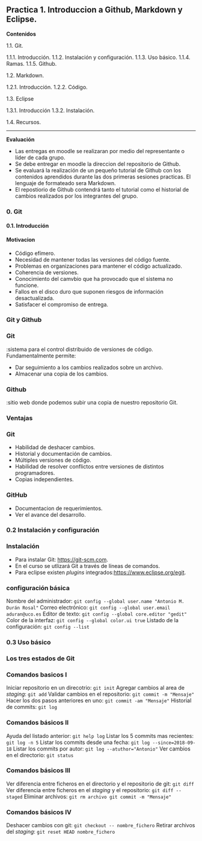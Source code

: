 Practica 1. Introduccion a Github, Markdown y Eclipse.
---

**Contenidos**

1.1. Git.

   1.1.1. Introducción.
   1.1.2. Instalación y configuración.
   1.1.3. Uso básico.
   1.1.4. Ramas.
   1.1.5. Github.

1.2. Markdown.

   1.2.1. Introducción.
   1.2.2. Código.

1.3. Eclipse

   1.3.1. Introducción
   1.3.2. Instalación.

1.4. Recursos.

---

**Evaluación**


* Las entregas en moodle se realizaran por medio del representante o líder de cada grupo.
* Se debe entregar en moodle la direccion del repositorio de Github.
* Se evaluará la realización de un pequeño tutorial de Github con los contenidos aprendidos durante las dos primeras sesiones practicas. El lenguaje de formateado sera Markdown.
* El repostiorio de Github contendrá tanto el tutorial como el historial de cambios realizados por los integrantes del grupo.

### 0. Git

#### 0.1. Introducción

#### Motivacion

* Código efímero.
* Necesidad de mantener todas las versiones del código fuente.
* Problemas en organizaciones para mantener el código actualizado.
* Coherencia de versiones.
* Conocimiento del camvbio que ha provocado que el sistema no funcione.
* Fallos en el disco duro que suponen riesgos de información desactualizada.
* Satisfacer el compromiso de entrega.

### Git y Github

### Git

:sistema para el control distribuido de versiones de código. Fundamentalmente permite:
* Dar seguimiento a los cambios realizados sobre un archivo.
* Almacenar una copia de los cambios.

### Github

:sitio web donde podemos subir una copia de nuestro repositorio Git.

### Ventajas
### Git
* Habilidad de deshacer cambios.
* Historial y documentación de cambios.
* Múltiples versiones de código.
* Habilidad de resolver conflictos entre versiones de distintos programadores.
* Copias independientes.

### GitHub

* Documentacion de requerimientos.
* Ver el avance del desarrollo.

### 0.2 Instalación y configuración

### Instalación
* Para instalar Git: https://git-scm.com.
* En el curso se utlizará Git a través de líneas de comandos.
* Para eclipse existen *plugins* integrados:https://www.eclipse.org/egit.

### configuración básica
   Nombre del administrador:
   `git config --global user.name "Antonio M. Durán Rosal"`
   Correo electrónico:
   `git config --global user.email aduran@uco.es`
   Editor de texto:
   `git config --global core.editor "gedit"`
   Color de la interfaz:
   `git config --global color.ui true`
   Listado de la configuración:
   `git config --list`

### 0.3 Uso básico
### Los tres estados de Git
### Comandos basicos I
Iniciar repositorio en un direcotrio:
`git init`
Agregar cambios al area de *staging*:
`git add`
Validar cambios en el repositorio:
`git commit -m "Mensaje"`
Hacer los dos pasos anteriores en uno:
`git commit -am "Mensaje"`
Historial de commits:
`git log`

### Comandos básicos II
Ayuda del listado anterior:
`git help log`
Listar los 5 commits mas recientes:
`git log -n 5`
Listar los commits desde una fecha:
`git log --since=2018-09-18`
Listar los commits por autor:
`git log --atuthor="Antonio"`
Ver cambios en el directorio:
`git status`

### Comandos básicos III

Ver diferencia entre ficheros en el directorio y el repositorio de git:
`git diff`
Ver diferencia entre ficheros en el *staging* y el repositorio:
`git diff --staged`
Eliminar archivos:
`git rm archivo
git commit -m "Mensaje"`

### Comandos básicos IV
Deshacer cambios con git:
`git checkout -- nombre_fichero`
Retirar archivos del *staging*:
`git reset HEAD nombre_fichero`
